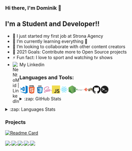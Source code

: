 ### Hi there, I'm Dominik  👋

## I'm a Student and Developer!!

- 🔭 I just started my first job at Strona Agency
- 🌱 I’m currently learning everything 🤣
- 👯 I’m looking to collaborate with other content creators
- 🥅 2021 Goals: Contribute more to Open Source projects
- ⚡ Fun fact: I love to sport and watching tv shows
- [<img align="left" alt="NeNtoMid | LinkedIn" width="22px" src="https://cdn.jsdelivr.net/npm/simple-icons@v3/icons/linkedin.svg" />][linkedin] My Linkedin

<!-- ### Spotify Playing 🎧

[<img src="https://now-playing-codestackr.vercel.app/api/spotify-playing" alt="codeSTACKr Spotify Playing" width="350" />](https://open.spotify.com/user/swyqyimdc12jajde4vpwd2x1b) -->

<!-- ### Connect with me:


[<img align="left" alt="NeNtoMid | YouTube" width="22px" src="https://cdn.jsdelivr.net/npm/simple-icons@v3/icons/youtube.svg" />][youtube]
[<img align="left" alt="NeNtoMid | Twitter" width="22px" src="https://cdn.jsdelivr.net/npm/simple-icons@v3/icons/twitter.svg" />][twitter]
[<img align="left" alt="NeNtoMid | LinkedIn" width="22px" src="https://cdn.jsdelivr.net/npm/simple-icons@v3/icons/linkedin.svg" />][linkedin]
[<img align="left" alt="NeNtoMid | Instagram" width="22px" src="https://cdn.jsdelivr.net/npm/simple-icons@v3/icons/instagram.svg" />][instagram]

<br /> -->

### Languages and Tools:

[<img align="left" alt="Visual Studio Code" width="26px" src="https://raw.githubusercontent.com/github/explore/80688e429a7d4ef2fca1e82350fe8e3517d3494d/topics/visual-studio-code/visual-studio-code.png" />][profile]
[<img align="left" alt="HTML5" width="26px" src="https://raw.githubusercontent.com/github/explore/80688e429a7d4ef2fca1e82350fe8e3517d3494d/topics/html/html.png" />][profile]
[<img align="left" alt="CSS3" width="26px" src="https://raw.githubusercontent.com/github/explore/80688e429a7d4ef2fca1e82350fe8e3517d3494d/topics/css/css.png" />][profile]
[<img align="left" alt="Sass" width="26px" src="https://raw.githubusercontent.com/github/explore/80688e429a7d4ef2fca1e82350fe8e3517d3494d/topics/sass/sass.png" />][profile]
[<img align="left" alt="JavaScript" width="26px" src="https://raw.githubusercontent.com/github/explore/80688e429a7d4ef2fca1e82350fe8e3517d3494d/topics/javascript/javascript.png" />][profile]
[<img align="left" alt="React" width="26px" src="https://raw.githubusercontent.com/github/explore/80688e429a7d4ef2fca1e82350fe8e3517d3494d/topics/react/react.png" />][profile]
[<img align="left" alt="Node.js" width="26px" src="https://raw.githubusercontent.com/github/explore/80688e429a7d4ef2fca1e82350fe8e3517d3494d/topics/nodejs/nodejs.png" />][profile]
[<img align="left" alt="MongoDB" width="26px" src="https://raw.githubusercontent.com/github/explore/80688e429a7d4ef2fca1e82350fe8e3517d3494d/topics/mongodb/mongodb.png" />][profile]
[<img align="left" alt="Git" width="26px" src="https://raw.githubusercontent.com/github/explore/80688e429a7d4ef2fca1e82350fe8e3517d3494d/topics/git/git.png" />][profile]
[<img align="left" alt="GitHub" width="26px" src="https://raw.githubusercontent.com/github/explore/78df643247d429f6cc873026c0622819ad797942/topics/github/github.png" />][profile]
[<img align="left" alt="Terminal" width="26px" src="https://raw.githubusercontent.com/github/explore/80688e429a7d4ef2fca1e82350fe8e3517d3494d/topics/terminal/terminal.png" />][profile]

<br />
<br />




<details>
  <summary>:zap: GitHub Stats</summary>

  <img align="left" alt="NeNtoMid's GitHub Stats" src="https://github-readme-stats.vercel.app/api?username=nentomid&show_icons=true&hide_border=true" />



</details>

<br />



<details>
  <summary>:zap: Languages Stats</summary>


  <img align="left" alt="NeNtoMid's GitHub Stats" src="https://github-readme-stats.vercel.app/api/top-langs/?username=nentomid&hide_border=true&layout=compact" />


</details>

### Projects 
[![Readme Card](https://github-readme-stats.vercel.app/api/pin/?username=nentomid&repo=weather_reactjs_app)](https://github.com/NeNtomid)

<a href="https://github.com/NeNtoMid/weather_reactjs_app">
  <img align="center" src="https://github-readme-stats.vercel.app/api/pin/?username=nentomid&repo=weather_reactjs_app" />
</a>
<a href="https://github.com/NeNtoMid/quiz_react_app">
  <img align="center" src="https://github-readme-stats.vercel.app/api/pin/?username=nentomid&repo=quiz_react_app" />
</a>
<a href="https://github.com/NeNtoMid/shop_dominikptaszek_nodejs_app">
  <img align="center" src="https://github-readme-stats.vercel.app/api/pin/?username=nentomid&repo=shop_dominikptaszek_nodejs_app" />
</a>
<a href="https://github.com/NeNtoMid/burger_builder_reactjs_app">
  <img align="center" src="https://github-readme-stats.vercel.app/api/pin/?username=nentomid&repo=burger_builder_reactjs_app" />
</a>
<a href="https://github.com/NeNtoMid/calculator_react_app">
  <img align="center" src="https://github-readme-stats.vercel.app/api/pin/?username=nentomid&repo=calculator_react_app" />
</a>




[profile]:https://github.com/NeNtoMid
[linkedin]: https://www.linkedin.com/in/dominik-ptaszek-b5984a210
